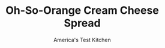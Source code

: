 ---
layout: ../../layouts/MarkdownPostLayout.astro
title: Oh-So-Orange Cream Cheese Spread
author: America's Test Kitchen
pubDate: 2023-03-15
description: "A flavorful, spreadable cream cheese is a great alternative to butter. We like to use it on quick breads-such as zucchini bread or date-nut bread-or on muffins."
image_url: https://res.cloudinary.com/hksqkdlah/image/upload/ar_1:1,c_fill,dpr_2.0,f_auto,fl_lossy.progressive.strip_profile,g_faces:auto,q_auto:low,w_344/4361_2666-sfs-zucchinibread-cc-article
tags: ["Appetizers","Cheese","Fruit","Condiments"]
calories: 1103
protein: 2
carbohydrates: 16
fats: 
fiber: 
ingredients: ["8 ounces, cream cheese, at room temperature","1/3 cup, orange marmalade","2 tablespoons, confectioners' sugar","1 tablespoon, grated lemon zest"]
serves: 6
time: ""
instructions: ["With rubber spatula, combine cream cheese, orange marmalade, confectioners’ sugar, and lemon zest in bowl until smooth."]
nutrition: ["60 mg Potassium","40 mg Phosphorus","45 mg Calcium","3 mg Magnesium","148 mg Sodium","12 g Fat","3 g Monounsaturated","2 mg Vitamin C","41 mg Cholesterol","7 g Saturated","5 µg Folate (food)","14 g Sugars","1 µg Vitamin K","27 g Water","16 g Carbs","5 µg Folate equivalent (total)","2 g Protein","138 µg Vitamin A","183 kcal Energy","13 g Sugars, added","1103 calories"]
notes: "Our Zucchini Bread (see related recipe) is good enough to stand on its own, but a slather of cream cheese makes it  even better. Flavor that cream cheese with jam, spices, or citrus zest and you have something memorable. These  spreads will keep in a covered container in the refrigerator for a week."
---